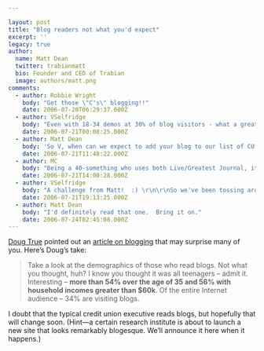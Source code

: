 ```yaml
---

layout: post
title: "Blog readers not what you'd expect"
excerpt: ''
legacy: true
author:
  name: Matt Dean
  twitter: trabianmatt
  bio: Founder and CEO of Trabian
  image: authors/matt.png
comments:
  - author: Robbie Wright
    body: "Get those \"C's\" blogging!!"
    date: 2006-07-20T06:29:37.000Z
  - author: VSelfridge
    body: "Even with 18-34 demos at 30% of blog visitors - what a great way to engage with the Gen Y market. \r\n\r\nI've been watching Brass|Magazine (formerly Brass|CU) to see if they will branch out more into blogging (beyond Brian Simm's - Brass's CEO's - periodic blog posts) to something more topic/theme oriented.   "
    date: 2006-07-21T00:08:25.000Z
  - author: Matt Dean
    body: 'So V, when can we expect to add your blog to our list of CU blogs?'
    date: 2006-07-21T11:48:22.000Z
  - author: MC
    body: "Being a 40-something who uses both Live/Greatest Journal, it doesn't surprise me."
    date: 2006-07-21T14:00:28.000Z
  - author: VSelfridge
    body: "A challenge from Matt!  :) \r\n\r\nSo we've been tossing around the idea of a blog about \"hot topics in lending\" - written by our Chief Lending Officer (who writes these types of pieces for internal staff on a fairly regular basis even today - emailed around in a word doc).\r\n\r\nTopics like -> with gas going up, when does it make sense for me to trade in my current vehicle and buy something more fuel efficient? \r\n"
    date: 2006-07-21T19:13:25.000Z
  - author: Matt Dean
    body: "I'd definitely read that one.  Bring it on."
    date: 2006-07-24T02:45:08.000Z
---
```


<p><a href="http://www.dougtrue.net">Doug True</a> pointed out an <a href="http://www.emarketer.com/Article.aspx?1004072">article on blogging</a> that may surprise many of you.  Here&#8217;s Doug&#8217;s take:</p>
<blockquote>
<p>Take a look at the demographics of those who read blogs. Not what you thought, huh? I know you thought it was all teenagers &#8211; admit it. Interesting &#8211; <strong>more than 54% over the age of 35 and 56% with household incomes greater than $60k</strong>. Of the entire Internet audience &#8211; 34% are visiting blogs.</p>
</blockquote>
<p>I doubt that the typical credit union executive reads blogs, but hopefully that will change soon.  (Hint&#8212;a certain research institute is about to launch a new site that looks remarkably blogesque.  We&#8217;ll announce it here when it happens.)</p>